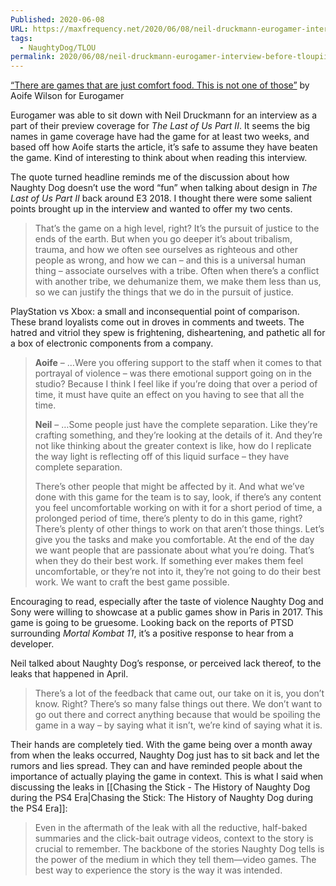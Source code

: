 ```yaml
---
Published: 2020-06-08
URL: https://maxfrequency.net/2020/06/08/neil-druckmann-eurogamer-interview-before-tloupii/
tags:
  - NaughtyDog/TLOU
permalink: 2020/06/08/neil-druckmann-eurogamer-interview-before-tloupii/
---
```

[“There are games that are just comfort food. This is not one of those”](https://www.eurogamer.net/articles/2020-06-05-there-are-games-that-are-just-comfort-food-this-is-not-one-of-those) by Aoife Wilson for Eurogamer

Eurogamer was able to sit down with Neil Druckmann for an interview as a part of their preview coverage for *The Last of Us Part II*. It seems the big names in game coverage have had the game for at least two weeks, and based off how Aoife starts the article, it’s safe to assume they have beaten the game. Kind of interesting to think about when reading this interview.

The quote turned headline reminds me of the discussion about how Naughty Dog doesn’t use the word “fun” when talking about design in *The Last of Us Part II* back around E3 2018. I thought there were some salient points brought up in the interview and wanted to offer my two cents.

>That’s the game on a high level, right? It’s the pursuit of justice to the ends of the earth. But when you go deeper it’s about tribalism, trauma, and how we often see ourselves as righteous and other people as wrong, and how we can – and this is a universal human thing – associate ourselves with a tribe. Often when there’s a conflict with another tribe, we dehumanize them, we make them less than us, so we can justify the things that we do in the pursuit of justice.

PlayStation vs Xbox: a small and inconsequential point of comparison. These brand loyalists come out in droves in comments and tweets. The hatred and vitriol they spew is frightening, disheartening, and pathetic all for a box of electronic components from a company.

> **Aoife** – …Were you offering support to the staff when it comes to that portrayal of violence – was there emotional support going on in the studio? Because I think I feel like if you’re doing that over a period of time, it must have quite an effect on you having to see that all the time.
> 
> **Neil** – …Some people just have the complete separation. Like they’re crafting something, and they’re looking at the details of it. And they’re not like thinking about the greater context is like, how do I replicate the way light is reflecting off of this liquid surface – they have complete separation.
> 
> There’s other people that might be affected by it. And what we’ve done with this game for the team is to say, look, if there’s any content you feel uncomfortable working on with it for a short period of time, a prolonged period of time, there’s plenty to do in this game, right? There’s plenty of other things to work on that aren’t those things. Let’s give you the tasks and make you comfortable. At the end of the day we want people that are passionate about what you’re doing. That’s when they do their best work. If something ever makes them feel uncomfortable, or they’re not into it, they’re not going to do their best work. We want to craft the best game possible.

Encouraging to read, especially after the taste of violence Naughty Dog and Sony were willing to showcase at a public games show in Paris in 2017. This game is going to be gruesome. Looking back on the reports of PTSD surrounding *Mortal Kombat 11*, it’s a positive response to hear from a developer.

Neil talked about Naughty Dog’s response, or perceived lack thereof, to the leaks that happened in April.

> There’s a lot of the feedback that came out, our take on it is, you don’t know. Right? There’s so many false things out there. We don’t want to go out there and correct anything because that would be spoiling the game in a way – by saying what it isn’t, we’re kind of saying what it is.

Their hands are completely tied. With the game being over a month away from when the leaks occurred, Naughty Dog just has to sit back and let the rumors and lies spread. They can and have reminded people about the importance of actually playing the game in context. This is what I said when discussing the leaks in [[Chasing the Stick - The History of Naughty Dog during the PS4 Era|Chasing the Stick: The History of Naughty Dog during the PS4 Era]]:

> Even in the aftermath of the leak with all the reductive, half-baked summaries and the click-bait outrage videos, context to the story is crucial to remember. The backbone of the stories Naughty Dog tells is the power of the medium in which they tell them—video games. The best way to experience the story is the way it was intended.